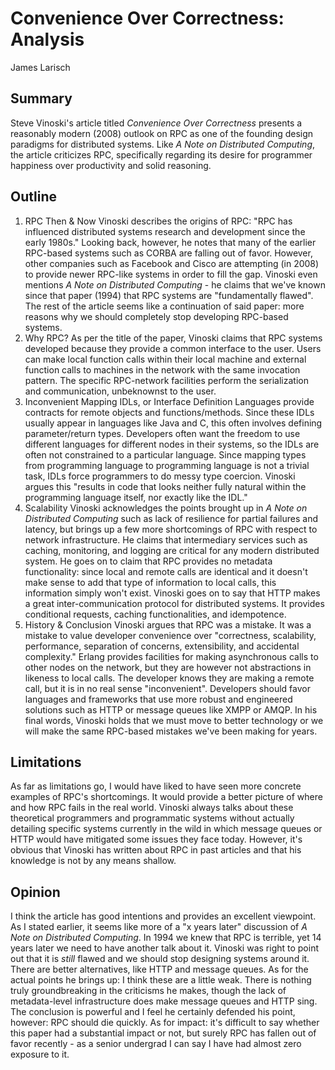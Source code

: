# Convenience Over Correctness: Analysis
James Larisch

## Summary
Steve Vinoski's article titled *Convenience Over Correctness* presents a reasonably modern (2008) outlook on RPC as one of the founding design paradigms for distributed systems. Like *A Note on Distributed Computing*, the article criticizes RPC, specifically regarding its desire for programmer happiness over productivity and solid reasoning.

## Outline
1. RPC Then & Now
Vinoski describes the origins of RPC: "RPC has influenced distributed systems research and development since the early 1980s." Looking back, however, he notes that many of the earlier RPC-based systems such as CORBA are falling out of favor. However, other companies such as Facebook and Cisco are attempting (in 2008) to provide newer RPC-like systems in order to fill the gap. Vinoski even mentions *A Note on Distributed Computing* - he claims that we've known since that paper (1994) that RPC systems are "fundamentally flawed". The rest of the article seems like a continuation of said paper: more reasons why we should completely stop developing RPC-based systems.
2. Why RPC?
As per the title of the paper, Vinoski claims that RPC systems developed because they provide a common interface to the user. Users can make local function calls within their local machine and external function calls to machines in the network with the same invocation pattern. The specific RPC-network facilities perform the serialization and communication, unbeknownst to the user.
3. Inconvenient Mapping
IDLs, or Interface Definition Languages provide contracts for remote objects and functions/methods. Since these IDLs usually appear in languages like Java and C, this often involves defining parameter/return types. Developers often want the freedom to use different languages for different nodes in their systems, so the IDLs are often not constrained to a particular language. Since mapping types from programming language to programming language is not a trivial task, IDLs force programmers to do messy type coercion. Vinoski argues this "results in code that looks neither fully natural within the programming language itself, nor exactly like the IDL."
4. Scalability
Vinoski acknowledges the points brought up in *A Note on Distributed Computing* such as lack of resilience for partial failures and latency, but brings up a few more shortcomings of RPC with respect to network infrastructure. He claims that intermediary services such as caching, monitoring, and logging are critical for any modern distributed system. He goes on to claim that RPC provides no metadata functionality: since local and remote calls are identical and it doesn't make sense to add that type of information to local calls, this information simply won't exist. Vinoski goes on to say that HTTP makes a great inter-communication protocol for distributed systems. It provides conditional requests, caching functionalities, and idempotence.
5. History & Conclusion
Vinoski argues that RPC was a mistake. It was a mistake to value developer convenience over "correctness, scalability, performance, separation of concerns, extensibility, and accidental complexity." Erlang provides facilities for making asynchronous calls to other nodes on the network, but they are however not abstractions in likeness to local calls. The developer knows they are making a remote call, but it is in no real sense "inconvenient". Developers should favor languages and frameworks that use more robust and engineered solutions such as HTTP or message queues like XMPP or AMQP. In his final words, Vinoski holds that we must move to better technology or we will make the same RPC-based mistakes we've been making for years.
## Limitations
As far as limitations go, I would have liked to have seen more concrete examples of RPC's shortcomings. It would provide a better picture of where and how RPC fails in the real world. Vinoski always talks about these theoretical programmers and programmatic systems without actually detailing specific systems currently in the wild in which message queues or HTTP would have mitigated some issues they face today. However, it's obvious that Vinoski has written about RPC in past articles and that his knowledge is not by any means shallow.
## Opinion
I think the article has good intentions and provides an excellent viewpoint. As I stated earlier, it seems like more of a "x years later" discussion of *A Note on Distributed Computing*. In 1994 we knew that RPC is terrible, yet 14 years later we need to have another talk about it. Vinoski was right to point out that it is *still* flawed and we should stop designing systems around it. There are better alternatives, like HTTP and message queues. As for the actual points he brings up: I think these are a little weak. There is nothing truly groundbreaking in the criticisms he makes, though the lack of metadata-level infrastructure does make message queues and HTTP sing. The conclusion is powerful and I feel he certainly defended his point, however: RPC should die quickly. As for impact: it's difficult to say whether this paper had a substantial impact or not, but surely RPC has fallen out of favor recently - as a senior undergrad I can say I have had almost zero exposure to it.

